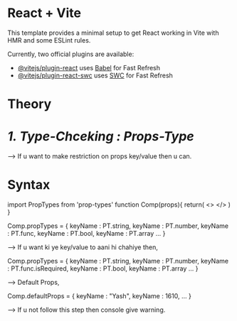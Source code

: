 # React + Vite

This template provides a minimal setup to get React working in Vite with HMR and some ESLint rules.

Currently, two official plugins are available:

- [@vitejs/plugin-react](https://github.com/vitejs/vite-plugin-react/blob/main/packages/plugin-react/README.md) uses [Babel](https://babeljs.io/) for Fast Refresh
- [@vitejs/plugin-react-swc](https://github.com/vitejs/vite-plugin-react-swc) uses [SWC](https://swc.rs/) for Fast Refresh


# Theory

# _1. Type-Chceking : Props-Type_

--> If u want to make restriction on props key/value then u can.

# Syntax
import PropTypes from 'prop-types'
function Comp(props){
    return(
        <>
        </>
    )
}

Comp.propTypes = {
    keyName : PT.string,
    keyName : PT.number,
    keyName : PT.func,
    keyName : PT.bool,
    keyName : PT.array
    ...
}

--> If u want ki ye key/value to aani hi chahiye then,

Comp.propTypes = {
    keyName : PT.string,
    keyName : PT.number,
    keyName : PT.func.isRequired,
    keyName : PT.bool,
    keyName : PT.array
    ...
}

--> Default Props,

Comp.defaultProps = {
    keyName : "Yash",
    keyName : 1610,
    ...
}

--> If u not follow this step then console give warning.
